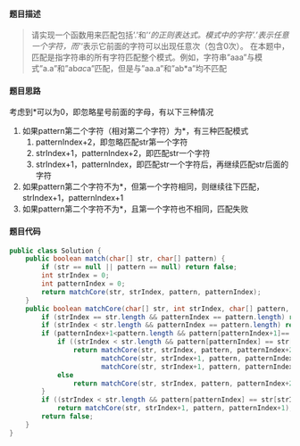 #### **题目描述**

> 请实现一个函数用来匹配包括’.’和’*‘的正则表达式。模式中的字符’.’表示任意一个字符，而’*‘表示它前面的字符可以出现任意次（包含0次）。 在本题中，匹配是指字符串的所有字符匹配整个模式。例如，字符串”aaa”与模式”a.a”和”ab*ac*a”匹配，但是与”aa.a”和”ab*a”均不匹配

#### **题目思路**

考虑到*可以为0，即忽略星号前面的字母，有以下三种情况

1. 如果pattern第二个字符（相对第二个字符）为*，有三种匹配模式
    1. patternIndex+2，即忽略匹配str第一个字符
    2. strIndex+1，patternIndex+2，即匹配str一个字符
    3. strIndex+1，patternIndex，即匹配str一个字符后，再继续匹配str后面的字符
2. 如果pattern第二个字符不为*，但第一个字符相同，则继续往下匹配，strIndex+1，patternIndex+1
3. 如果pattern第二个字符不为*，且第一个字符也不相同，匹配失败

#### 题目代码

```java
public class Solution {
    public boolean match(char[] str, char[] pattern) {
        if (str == null || pattern == null) return false;
        int strIndex = 0;
        int patternIndex = 0;
        return matchCore(str, strIndex, pattern, patternIndex);
    }
    public boolean matchCore(char[] str, int strIndex, char[] pattern, int patternIndex) {
        if (strIndex == str.length && patternIndex == pattern.length) return true;
        if (strIndex < str.length && patternIndex == pattern.length) return false;
        if (patternIndex+1<pattern.length && pattern[patternIndex+1]=='*') {
            if ((strIndex < str.length && pattern[patternIndex] == str[strIndex]) || (pattern[patternIndex] == '.' && strIndex < str.length)) 
                return matchCore(str, strIndex, pattern, patternIndex+2)||
                       matchCore(str, strIndex+1, pattern, patternIndex+2)||
                       matchCore(str, strIndex+1, pattern, patternIndex);
            else 
                return matchCore(str, strIndex, pattern, patternIndex+2);
        }
        if ((strIndex < str.length && pattern[patternIndex] == str[strIndex]) || (pattern[patternIndex] == '.' && strIndex < str.length))
            return matchCore(str, strIndex+1, pattern, patternIndex+1);
        return false;
    }
}
```

